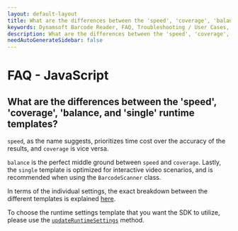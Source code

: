 ```yaml
---
layout: default-layout
title: What are the differences between the 'speed', 'coverage', 'balance, and 'single' runtime templates?
keywords: Dynamsoft Barcode Reader, FAQ, Troubleshooting / User Cases, speed, coverage
description: What are the differences between the 'speed', 'coverage', 'balance, and 'single' runtime templates?
needAutoGenerateSidebar: false
---
```


# FAQ - JavaScript

## What are the differences between the 'speed', 'coverage', 'balance, and 'single' runtime templates?

`speed`, as the name suggests, prioritizes time cost over the accuracy of the results, and `coverage` is vice versa. 

`balance` is the perfect middle ground between `speed` and `coverage`. Lastly, the `single` template is optimized for interactive video scenarios, and is recommended when using the `BarcodeScanner` class.

In terms of the individual settings, the exact breakdown between the different templates is explained [here](https://www.dynamsoft.com/barcode-reader/parameters/structure-and-interfaces-of-parameters.html?ver=latest#using-runtime-settings-templates).

To choose the runtime settings template that you want the SDK to utilize, please use the [`updateRuntimeSettings`](https://www.dynamsoft.com/barcode-reader/programming/javascript/api-reference/BarcodeReader.html#updateruntimesettings) method.